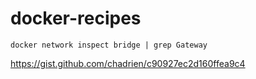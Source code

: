 # docker-recipes




`docker network inspect bridge | grep Gateway`

https://gist.github.com/chadrien/c90927ec2d160ffea9c4